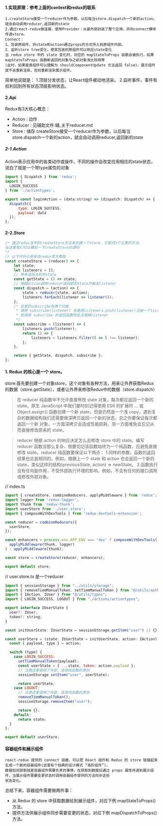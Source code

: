 #### 1.实现原理：参考上面的context和redux的联系
```
1.createStore接受一个reducer作为参数，以后每当store.dispatch一个新的action，就会自动调用reducer,返回新的state
2.通过react-redux做连接，使用Provider：从最外部封装了整个应用，并向connect模块传递store。
Connect： 
1、包装原组件，将state和action通过props的方式传入到原组件内部。
2、监听store tree变化，使其包装的原组件可以响应state变化
当 redux store 中的 state 变化时，对应的 mapStateToProps 函数会被执行，如果 mapStateToProps 函数新返回的对象与之前对象浅比较相等
(此时，如果是类组件可以理解为 shouldComponentUpdate 方法返回 false)，展示组件就不会重新渲染，否则重新渲染展示组件。
```

简单地说就是：
1.顶层分发状态，让React组件被动地渲染。
2.监听事件，事件有权利回到所有状态顶层影响状态。

#### 2.Api
Redux有3大核心概念：
+ Action : 动作
+ Reducer : 见辅助文件:辅_关于reducer.md
+ Store : 储存
  createStore接受一个reducer作为参数，以后每当store.dispatch一个新的action，就会自动调用reducer,返回新的state

##### 2-1.Action
Action表示应用中的各类动作或操作，不同的操作会改变应用相应的state状态，说白了就是一个带type属性的对象
```javascript
import { Dispatch } from 'redux';
import {
  LOGIN_SUCCESS
} from './actiontypes';

export const loginAction = (data:string) => (dispatch: Dispatch) => {
  dispatch({
      type: LOGIN_SUCCESS,
      payload: data
  });
};
```

#### 2-2.Store
```javascript
/* 通过redux当中的createStore方法来创建一个store，它提供3个主要的方法，
在这里我们可以模拟一下createStore的源码
*/
// 以下代码示例来自redux官方教程
const createStore = (reducer) => {
    let state;
    let listeners = [];
    // 用来返回当前的state
    const getState = () => state;
    // 根据action调用reducer返回新的state并触发listener
    const dispatch = (action) => {
        state = reducer(state, action);
        listeners.forEach(listener => listener());
    };
    /* 这里的subscribe有两个功能
     * 调用 subscribe(listener) 会使用listeners.push(listener)注册一个listener
     * 而调用 subscribe 的返回函数则会注销掉listener
     */
    const subscribe = (listener) => {
        listeners.push(listener);
        return () => {
            listeners = listeners.filter(l => l !== listener);
        };
    };

    return { getState, dispatch, subscribe };
};
```

#### 1. Redux 的核心是一个 store。
store:首先要创建一个对象store，这个对象有各种方法，用来让外界获取Redux的数据（store.getState），或者让外界来修改Redux中的数据（store.dispatch）
>在 reducer 纯函数中不允许直接修改 state 对象，每次都应返回一个新的 state。原生 JavaScript 中我们要时刻记得使用 ES6 的扩展符 ... 或 
> Object.assign() 函数创建一个新 state，但是仍然是一个浅 copy，遇到复杂的数据结构我们还需要做深拷贝返回一个新的状态，总之你要保证每次都返回一个新
> 对象，一方面深拷贝会造成性能损耗、另一方面难免会忘记从而直接修改原来的 state。


> reducer 根据 action 的响应决定怎么去修改 store 中的 state。编写 reducer 函数没那么复杂，倒要切记该函数始终为一个纯函数，应避免直接修改 
> state。reducer 纯函数要保证以下两点： 
> 1.同样的参数，函数的返回结果也总是相同的。例如，根据上一个 state 和 action 也会返回一个新的 state，类似这样的结构(previousState, action) => newState。
> 2.函数执行没有任何副作用，不受外部执行环境的影响。例如，不会有任何的接口调用或修改外部对象。

// index.ts
```javascript
import { createStore, combineReducers, applyMiddleware } from 'redux';
import logger from 'redux-logger';
import thunk from 'redux-thunk';
import userStore from './user.store';
import { composeWithDevTools } from 'redux-devtools-extension';

const reducer = combineReducers({
  userStore,
});

const enhancers = process.env.APP_ENV === 'dev' ? composeWithDevTools(
  applyMiddleware(thunk, logger)
) : applyMiddleware(thunk);

const store = createStore(reducer, enhancers);

export default store;
```

// user.store.ts 是一个reducer
```javascript
import { sessionStorage } from "../utils/storage";
import { removeTiemManualToken, setTiemManualToken } from "@/utils/auth";
import { IAction, IUser } from "@/utils/types";
import { LOGIN_SUCCESS, LOGOUT } from "./actions/actiontypes";

export interface IUserState {
  user?: IUser;
  token?: string;
}

const initUserState: IUserState = sessionStorage.getItem("user") || {};

const userStore = (state: IUserState = initUserState, action: IAction) => {
  const { payload, type } = action;

  switch (type) {
    case LOGIN_SUCCESS:
      setTiemManualToken(payload);
      const userState = { ...state, token: action.payload };
      // 注意这里调用了外部，违背纯函数的原则
      sessionStorage.setItem("user", userState);

      return userState;
    case LOGOUT:
      // 注意这里调用了外部，违背纯函数的原则
      removeTiemManualToken();
      sessionStorage.removeItem("user");

      return {};
    default:
      return state;
  }
};

export default userStore;
```

#### 容器组件和展示组件
```
react-redux 提供的 connect 函数，可以把 React 组件和 Redux 的 store 链接起来生成一个新的容器组件(这里有个经典的设计模式 “高阶组件”)，
数据如何获取就是容器组件需要负责的事情，在获取到数据后通过 props 属性传递到展示组件，当展示组件需要变更状态时调用容器组件提供的方法同步这些
状态变化。
```
总结下来，容器组件需要做两件事： 
- 从 Redux 的 store 中获取数据给到展示组件，对应下例 mapStateToProps() 方法。
- 提供方法供展示组件同步需要变更的状态，对应下例 mapDispatchToProps() 方法。
